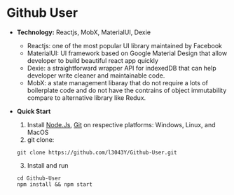 # Github User
- **Technology:** Reactjs, MobX, MaterialUI, Dexie
    - Reactjs: one of the most popular UI library maintained by Facebook 
    - MaterialUI: UI framework based on Google Material Design that allow developer to build beautiful react app quickly 
    - Dexie: a straightforward wrapper API for indexedDB that can help developer write cleaner and maintainable code.
    - MobX: a state management libaray that do not require a lots of boilerplate code and do not have the contrains of object immutability compare to alternative library like Redux. 
- **Quick Start**

    1. Install [Node.Js](https://docs.npmjs.com/downloading-and-installing-node-js-and-npm), [Git](https://git-scm.com/book/en/v2/Getting-Started-Installing-Git) on respective platforms: Windows, Linux, and MacOS
    2. git clone: 
    ```
    git clone https://github.com/l3043Y/Github-User.git
    ```
    3. Install and run
    ```
    cd Github-User
    npm install && npm start
    ```